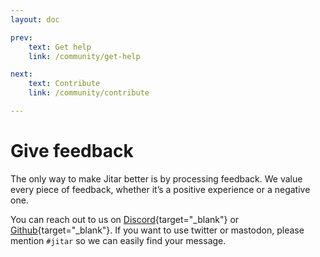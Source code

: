 ```yaml
---
layout: doc

prev:
    text: Get help
    link: /community/get-help

next:
    text: Contribute
    link: /community/contribute

---
```


# Give feedback

The only way to make Jitar better is by processing feedback. We value every piece of feedback, whether it’s a positive experience or a negative one.

You can reach out to us on [Discord](https://discord.gg/Bqwy8azp5R){target="_blank"} or [Github](https://github.com/MaskingTechnology/jitar/discussions){target="_blank"}. If you want to use twitter or mastodon, please mention `#jitar` so we can easily find your message.
